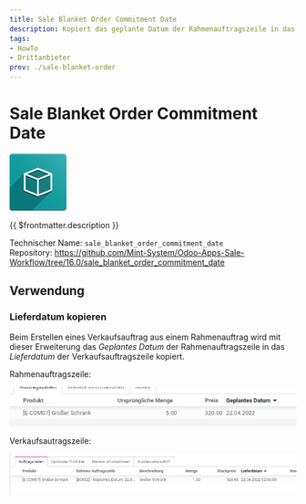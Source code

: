 ```yaml
---
title: Sale Blanket Order Commitment Date
description: Kopiert das geplante Datum der Rahmenauftragszeile in das Lieferdatum der Verkaufsauftragszeile.
tags:
- HowTo
- Drittanbieter
prev: ./sale-blanket-order
---
```

# Sale Blanket Order Commitment Date
![icon_oms_box](attachments/icon_oms_box.png)

{{ $frontmatter.description }}

Technischer Name: `sale_blanket_order_commitment_date`\
Repository: <https://github.com/Mint-System/Odoo-Apps-Sale-Workflow/tree/16.0/sale_blanket_order_commitment_date>

## Verwendung

### Lieferdatum kopieren

Beim Erstellen eines Verkaufsauftrag aus einem Rahmenauftrag wird mit dieser Erweiterung das *Geplantes Datum* der Rahmenauftragszeile in das *Lieferdatum* der Verkaufsauftragszeile kopiert.

Rahmenauftragszeile:

![](attachments/Sale%20Blanket%20Order%20Commitment%20Date%20Date%20Schedule.png)

Verkaufsautragszeile:

![](attachments/Sale%20Blanket%20Order%20Commitment%20Date.png)